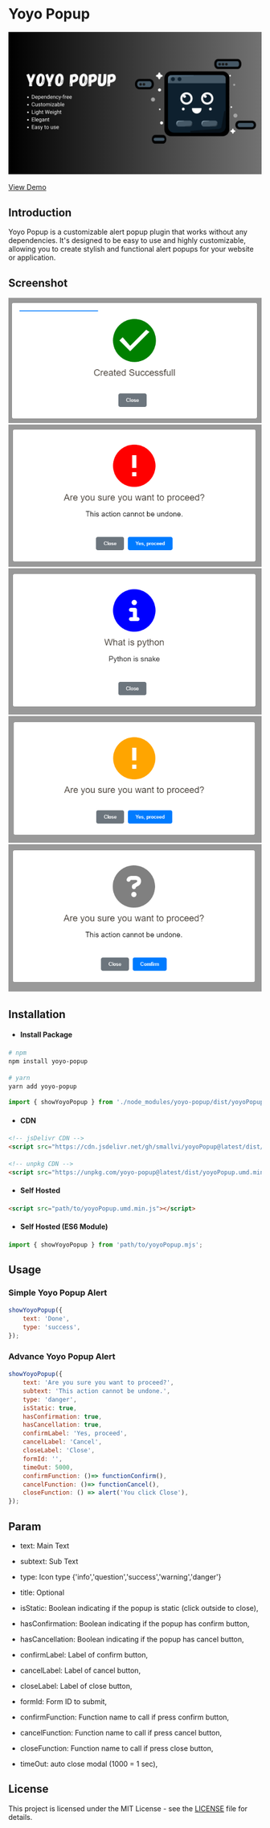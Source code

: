 # Yoyo Popup

![Yoyo Popup Banner](images/yoyo_popup_banner.png)

[View Demo](https://smallvi.github.io/projects/yoyoPopup/)

## Introduction

Yoyo Popup is a customizable alert popup plugin that works without any dependencies. It's designed to be easy to use and highly customizable, allowing you to create stylish and functional alert popups for your website or application.

## Screenshot

![Success Yoyo Popup ](images/success_yoyo_popup.png)
![Danger Yoyo Popup ](images/danger_yoyo_popup.png)
![Info Yoyo Popup ](images/info_yoyo_popup.png)
![Warning Yoyo Popup ](images/warning_yoyo_popup.png)
![Question Yoyo Popup ](images/question_yoyo_popup.png)

## Installation

- #### Install Package

```bash
# npm
npm install yoyo-popup

# yarn
yarn add yoyo-popup
```

```javascript
import { showYoyoPopup } from './node_modules/yoyo-popup/dist/yoyoPopup.min.mjs';
```

- #### CDN

```html
<!-- jsDelivr CDN -->
<script src="https://cdn.jsdelivr.net/gh/smallvi/yoyoPopup@latest/dist/yoyoPopup.umd.min.js"></script>

<!-- unpkg CDN -->
<script src="https://unpkg.com/yoyo-popup@latest/dist/yoyoPopup.umd.min.js"></script>
```

- #### Self Hosted

```html
<script src="path/to/yoyoPopup.umd.min.js"></script>
```

- #### Self Hosted (ES6 Module)

```javascript
import { showYoyoPopup } from 'path/to/yoyoPopup.mjs';
```

## Usage
    
### Simple Yoyo Popup Alert

```javascript
showYoyoPopup({
    text: 'Done',
    type: 'success',
});
```

### Advance Yoyo Popup Alert

```javascript
showYoyoPopup({
    text: 'Are you sure you want to proceed?',
    subtext: 'This action cannot be undone.',
    type: 'danger',
    isStatic: true,
    hasConfirmation: true,
    hasCancellation: true,
    confirmLabel: 'Yes, proceed',
    cancelLabel: 'Cancel',
    closeLabel: 'Close',
    formId: '',
    timeOut: 5000,
    confirmFunction: ()=> functionConfirm(),
    cancelFunction: ()=> functionCancel(),
    closeFunction: () => alert('You click Close'),
});
```

## Param

- text: Main Text
- subtext: Sub Text
- type: Icon type {'info','question','success','warning','danger'}

- title: Optional
- isStatic: Boolean indicating if the popup is static (click outside to close),
- hasConfirmation: Boolean indicating if the popup has confirm button,
- hasCancellation: Boolean indicating if the popup has cancel button,
- confirmLabel: Label of confirm button,
- cancelLabel: Label of cancel button,
- closeLabel: Label of close button,
- formId: Form ID to submit,
- confirmFunction: Function name to call if press confirm button,
- cancelFunction: Function name to call if press cancel button,
- closeFunction: Function name to call if press close button,
- timeOut: auto close modal (1000 = 1 sec),

## License

This project is licensed under the MIT License - see the [LICENSE](LICENSE) file for details.